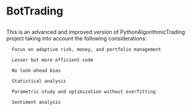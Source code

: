 # BotTrading
##
This is an advanced and improved version of PythonAlgorithmicTrading project taking into account the following considerations:

      Focus on adaptive risk, money, and portfolio management

      Lesser but more efficient code      
  
      No look-ahead bias
      
      Statistical analysis      
      
      Parametric study and optimization without overfitting
      
      Sentiment analysis
      
      
      
      
      
      
      
      

